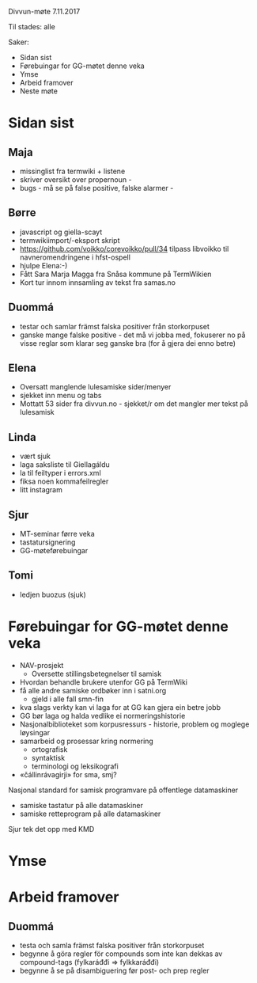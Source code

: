 Divvun-møte 7.11.2017

Til stades: alle

Saker:
* Sidan sist
* Førebuingar for GG-møtet denne veka
* Ymse
* Arbeid framover
* Neste møte

# Sidan sist

## Maja
* missinglist fra termwiki + listene
* skriver oversikt over propernoun -
* bugs - må se på false positive, falske alarmer -

## Børre
* javascript og giella-scayt
* termwikiimport/-eksport skript
* https://github.com/voikko/corevoikko/pull/34
  tilpass libvoikko til navneromendringene i hfst-ospell
* hjulpe Elena:-)
* Fått Sara Marja Magga fra Snåsa kommune på TermWikien
* Kort tur innom innsamling av tekst fra samas.no

## Duommá
* testar och samlar främst falska positiver från storkorpuset
* ganske mange falske positive - det må vi jobba med, fokuserer no på visse reglar som klarar seg ganske bra (for å gjera dei enno betre)

## Elena
* Oversatt manglende lulesamiske sider/menyer
* sjekket inn menu og tabs
* Mottatt 53 sider fra divvun.no - sjekket/r om det mangler mer tekst på lulesamisk

## Linda
* vært sjuk
* laga saksliste til Giellagáldu
* la til feiltyper i errors.xml
* fiksa noen kommafeilregler
* litt instagram

## Sjur
* MT-seminar førre veka
* tastatursignering
* GG-møteførebuingar

## Tomi
* ledjen buozus (sjuk)

# Førebuingar for GG-møtet denne veka

* NAV-prosjekt
    - Oversette stillingsbetegnelser til samisk
* Hvordan behandle brukere utenfor GG på TermWiki
* få alle andre samiske ordbøker inn i satni.org
    - gjeld i alle fall smn-fin
* kva slags verkty kan vi laga for at GG kan gjera ein betre jobb
* GG bør laga og halda vedlike ei normeringshistorie
* Nasjonalbiblioteket som korpusressurs - historie, problem og moglege løysingar
* samarbeid og prosessar kring normering
    - ortografisk
    - syntaktisk
    - terminologi og leksikografi
* «čállinrávagirji» for sma, smj?

Nasjonal standard for samisk programvare på offentlege datamaskiner
* samiske tastatur på alle datamaskiner
* samiske retteprogram på alle datamaskiner

Sjur tek det opp med KMD

# Ymse

# Arbeid framover

## Duommá
* testa och samla främst falska positiver från storkorpuset
* begynne å göra regler för compounds som inte kan dekkas av compound-tags (fylkaráđđi => fylkkaráđđi)
* begynne å se på disambiguering før post- och prep regler
